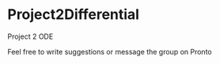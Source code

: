 # Project2Differential
Project 2 ODE

Feel free to write suggestions or message the group on Pronto
